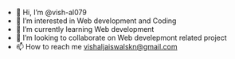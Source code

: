 - 👋 Hi, I’m @vish-al079
- 👀 I’m interested in Web development and Coding
- 🌱 I’m currently learning Web development
- 💞️ I’m looking to collaborate on Web develepmont related project
- 📫 How to reach me vishaljaiswalskn@gmail.com

<!---
vish-al079/vish-al079 is a ✨ special ✨ repository because its `README.md` (this file) appears on your GitHub profile.
You can click the Preview link to take a look at your changes.
--->
